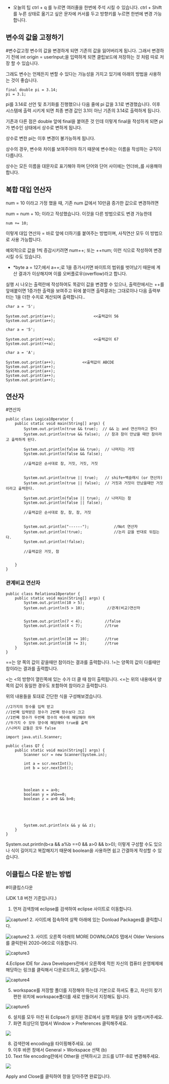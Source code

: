 

- 오늘의 팁
ctrl + q 를 누르면 여러줄을 한번에 주석 시킬 수 있습니다.
ctrl + Shift를 누른 상태로 옮기고 싶은 문자에 커서를 두고 방향키를 누르면 한번에 변경 가능합니다.



## 변수의 값을 고정하기

#변수값고정
변수의 값을 변경하게 되면 기존의 값을 잃어버리게 됩니다.
그래서 변경하기 전에 
int origin = userlnput;을 입력하게 되면 클립보드에 저장하는 것 처럼 따로 저장 할 수 있습니다.

그래도 변수는 언제든지 변할 수 있다는 가능성을 가지고 있기에 아래의 방법을 사용하는 것이 좋습니다.

```
final double pi = 3.14;
pi = 3.1;
```

pi를 3.14로 선언 및 초기화를 진행했으나 다음 줄에 pi 값을 3.1로 변경했습니다.
이후 시스템에 출력 시키게 되면 최종 변경 값인 3.1이 아닌 기존의 3.14로 출력하게 됩니다.

기존과 다른 점은 double 앞에 final을 붙여준 것 인데 이렇게 final을 작성하게 되면 pi가 변수인 상태에서 상수로 변하게 됩니다.

상수로 변한 pi는 이후 변경이 불가능하게 됩니다.

상수의 경우, 변수와 차이를 보여주어야 하기 때문에 변수와는 이름을 작성하는 규칙이 다릅니다.

상수는 모든 이름을 대문자로 표기해야 하며 단어와 단어 사이에는 언더바_를 사용해야 합니다.



## 복합 대입 연산자


num = 10 이라고 가정 했을 때, 기존 num 값에서 10만큼 증가한 값으로 변경하려면

num = num + 10; 이라고 작성했습니다.
이것을 다른 방법으로도 변경 가능한데

```
num += 10; 
```

이렇게 대입 연산자 = 바로 앞에 더하기를 붙여주는 방법이며, 사칙연산 모두 이 방법으로 사용 가능합니다.

예외적으로 값을 1씩 증감시키려면
num++; 또는 ++num; 이런 식으로 작성하여 변경시킬 수도 있습니다.


* *byte a = 127;에서
a++;로 1을 증가시키면 바이트의 범위를 벗어났기 때문에 계산 결과가 이상해지며 이를 오버플로우(overflow)라고 합니다.


실행 시 나오는 출력란에 작성하여도 똑같이 값을 변경할 수 있으나, 
출력란에서는 ++를 앞에붙이면 1증가한 출력을 보여주고 뒤에 붙이면 출력결과는 그대로이나 다음 출력부터는 1을 더한 수치로 계산되며 출력합니다..

```
char a = '5';
		
System.out.print(a++);                 <<출력값이 56
System.out.print(a++);
```

```
char a = '5';
		
System.out.print(++a);                 <<출력값이 67
System.out.print(++a);
```

```
char a = 'A';
		
System.out.print(a++);            <<출력값이 ABCDE
System.out.print(a++);
System.out.print(a++);
System.out.print(a++);
System.out.print(a++);
```




## 연산자
#연산자


```
public class Logica10perator {
	public static void main(String[] args) {
		System.out.println(true && true);  // && 는 and 연산자라고 한다
		System.out.println(true && false);  // 참과 참이 만났을 때만 참이라고 출력하게 된다.
		
		System.out.println(false && true);  // 나머지는 거짓
		System.out.println(false && false);
		
		//출력값은 순서대로 참, 거짓, 거짓, 거짓
		
		
		System.out.println(true || true);   // shife+백슬래시 (or 연산자)
		System.out.println(true || false);	// 거짓과 거짓이 만났을때만 거짓이라고 출력한다.
		
		System.out.println(false || true);	// 나머지는 참
		System.out.println(false || false);
		
		//출력값은 순서대로 참, 참, 참, 거짓
		
		
		System.out.println("------");           //Not 연산자
		System.out.println(!true);				//논리 값을 반대로 뒤집는다.
		System.out.println(!false);
		
		//출력값은 거짓, 참
		
		
	}
}

```



### 관계비교 연산자


```
public class Relationa10perator {
	public static void main(String[] args) {
		System.out.println(10 > 5);        
		System.out.println(5 > 10);    		 //관계(비교)연산자
		
		
		System.out.println(7 < 4);			//false
		System.out.println(4 < 7); 			//true
		
		
		System.out.println(10 == 10);		//true
		System.out.println(10 != 3);		//true
	}
}
```

\==는 양 쪽의 값이 같을때만 참이라는 결과를 출력합니다.
!=는 양쪽의 값이 다를때만 참이라는 결과를 출력합니다.

<는 <의 방향이 열린쪽에 있는 수가 더 클 때 참이 출력됩니다.
<=는 위의 내용에서 양 쪽의 값이 동일한 경우도 포함하여 참이라고 출력합니다.

위의 내용들을 토대로 간단한 식을 구성해보겠습니다.


```
//2가지의 정수를 입력 받고
//1번째 입력받은 정수가 2번째 정수보다 크고
//1번째 정수가 두번째 정수의 배수에 해당해야 하며
//두가지 수 모두 양수에 해당해야 true를 출력
//나머지 값들은 모두 false

import java.util.Scanner;

public class Q7 {
	public static void main(String[] args) {
		Scanner scr = new Scanner(System.in);
		
		int a = scr.nextInt();
		int b = scr.nextInt();
		
		


		boolean x = a>b;
		boolean y = a%b==0;
		boolean z = a>0 && b>0;
		
		
		


		System.out.println(x && y && z);
	}
}		
```


System.out.println(b<a && a%b \==0 && a>0 && b>0); 이렇게 구성할 수도 있으나
식이 길어지고 복잡해지기 때문에 boolean을 사용하면 쉽고 간결하게 작성할 수 있습니다.



## 이클립스 다운 받는 방법
#이클립스다운

(JDK 1.8 버전 기준입니다.)



1. 먼저 검색창에 eclipse를 검색하여 eclipse 사이트로 이동합니다.

![capture1](https://github.com/MooHyunPark/Java-study/assets/171015890/b065332d-f90b-41b9-a9cb-970902ce46d1)
2. 사이트에 접속하여 살짝 아래에 있는 Donload Packages를 클릭합니다.
 
![capture2](https://github.com/MooHyunPark/Java-study/assets/171015890/29047db1-93f9-4815-ac41-26aed66889a4)
3. 사이트 오른쪽 아래의 MORE DOWNLOADS 탭에서 Older Versions 를 클릭한뒤 2020-06으로 이동합니다.

![capture3](https://github.com/MooHyunPark/Java-study/assets/171015890/bca82305-f71f-4691-b930-91bba4be8fa8)


4.Eclipse IDE for Java Developers란에서 오른쪽에 적힌 자신의 컴퓨터 운영체제에 해당하는 링크를 클릭해서 다운로드하고, 실행시킵니다.

![capture4](https://github.com/MooHyunPark/Java-study/assets/171015890/281bfaf1-a47a-433a-8c49-07f8dd92cb6e)

5. workspace를 저장할 폴더를 지정해야 하는데 기본으로 하셔도 좋고, 자신이 찾기 편한 위치에 workspace폴더를 새로 만들어서 지정해도 됩니다.

![capture5](https://github.com/MooHyunPark/Java-study/assets/171015890/61b9ba88-9983-412e-979b-90d715349ba4)

6. 설치를 모두 마친 뒤 Eclipse가 설치된 경로에서 실행 파일을 찾아 실행시켜주세요.
7. 화면 최상단의 탭에서 Window > Preferences 클릭해주세요.

![](캡처7%201.png)

8. 검색란에 encoding을 타이핑해주세요. (a)
9. 이후 바뀐 창에서 General > Workspace 선택 (b)
10. Text file encoding란에서 Other을 선택하시고 코드를 UTF-8로 변경해주세요.

![](캡처8.png)

Apply and Close를 클릭하여 창을 닫아주면 완료입니다.
